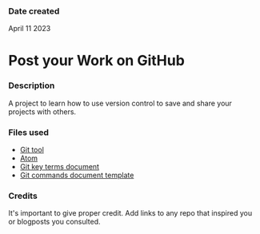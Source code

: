 ### Date created
April 11 2023

# Post your Work on GitHub

### Description
A project to learn how to use version control to save and share your projects with others.

### Files used
* [Git tool](https://git-scm.com/downloads)
* [Atom](https://code.visualstudio.com)
* [Git key terms document](https://video.udacity-data.com/topher/2017/June/59399479_ud123-git-keyterms/ud123-git-keyterms.pdf)
* [Git commands document template](https://video.udacity-data.com/topher/2020/March/5e7cf0be_git-commands-documentation/git-commands-documentation.pdf)

### Credits
It's important to give proper credit. Add links to any repo that inspired you or blogposts you consulted.
